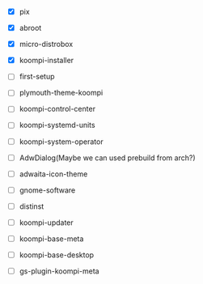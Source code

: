 - [x] pix
- [x] abroot
- [x] micro-distrobox
- [x] koompi-installer
- [ ] first-setup
- [ ] plymouth-theme-koompi
- [ ] koompi-control-center
- [ ] koompi-systemd-units
- [ ] koompi-system-operator
- [ ] AdwDialog(Maybe we can used prebuild from arch?)
- [ ] adwaita-icon-theme
- [ ] gnome-software
- [ ] distinst
- [ ] koompi-updater
- [ ] koompi-base-meta
- [ ] koompi-base-desktop
- [ ] gs-plugin-koompi-meta


